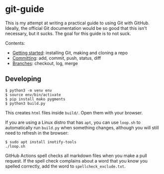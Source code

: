 # git-guide

This is my attempt at writing a practical guide to using Git with GitHub.
Ideally, the official Git documentation would be so good that this isn't necessary, but it sucks.
The goal for this guide is to not suck.

Contents:
- [Getting started](getting-started.md): installing Git, making and cloning a repo
- [Committing](committing.md): add, commit, push, status, diff
- [Branches](branches.md): checkout, log, merge


## Developing

```
$ python3 -m venv env
$ source env/bin/activate
$ pip install mako pygments
$ python3 build.py
```

This creates `html` files inside `build/`. Open them with your browser.

If you are using a Linux distro that has `apt`, you can use `loop.sh` to
automatically run `build.py` when something changes,
although you will still need to refresh in the browser:

```
$ sudo apt install inotify-tools
./loop.sh
```

GitHub Actions spell checks all markdown files when you make a pull request.
If the spell check complains about a word that you know you spelled correctly,
add the word to `spellcheck_exclude.txt`.
